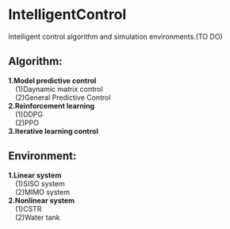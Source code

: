 # IntelligentControl
Intelligent control algorithm and simulation environments.(TO DO)

## Algorithm:  
  
**1.Model predictive control**  
&emsp;(1)Daynamic matrix control  
&emsp;(2)General Predictive Control  
**2.Reinforcement learning**  
&emsp;(1)DDPG  
&emsp;(2)PPO  
**3.Iterative learning control**  
  
## Environment:  

**1.Linear system**  
&emsp;(1)SISO system  
&emsp;(2)MIMO system  
**2.Nonlinear system**  
&emsp;(1)CSTR  
&emsp;(2)Water tank  
